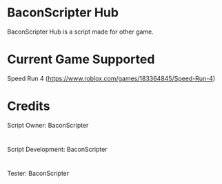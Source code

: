 # BaconScripter Hub

BaconScripter Hub is a script made for other game.

# Current Game Supported 
Speed Run 4 (https://www.roblox.com/games/183364845/Speed-Run-4)

# Credits
Script Owner: BaconScripter
#
Script Development: BaconScripter
#
Tester: BaconScripter
